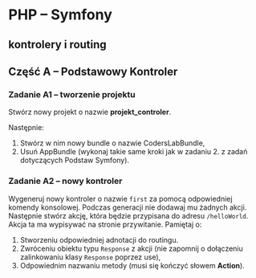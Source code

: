 # PHP &ndash; Symfony
## kontrolery i routing

## Część A &ndash; Podstawowy Kontroler

### Zadanie A1 &ndash; tworzenie projektu
Stwórz nowy projekt o nazwie **projekt_controler**.

Następnie:
  1. Stwórz w nim nowy bundle o nazwie CodersLabBundle,
  2. Usuń AppBundle (wykonaj takie same kroki jak w zadaniu 2. z zadań dotyczących Podstaw Symfony).

### Zadanie A2 &ndash; nowy kontroler
Wygeneruj nowy kontroler o nazwie `first` za pomocą odpowiedniej komendy konsolowej. Podczas generacji nie dodawaj mu żadnych akcji.
Następnie stwórz akcję, która będzie przypisana do adresu `/helloWorld`. Akcja ta ma wypisywać na stronie przywitanie. Pamiętaj o:
  1. Stworzeniu odpowiedniej adnotacji do routingu.
  2. Zwróceniu obiektu typu `Response` z akcji (nie zapomnij o dołączeniu zalinkowaniu klasy `Response` poprzez use),
  3. Odpowiednim nazwaniu metody (musi się kończyć słowem **Action**).

<!-- Links -->
[forking]: https://guides.github.com/activities/forking/
[ref-clone]: http://gitref.org/creating/#clone
[ref-commit]: http://gitref.org/basic/#commit
[ref-push]: http://gitref.org/remotes/#push
[pull-request]: https://help.github.com/articles/creating-a-pull-request
